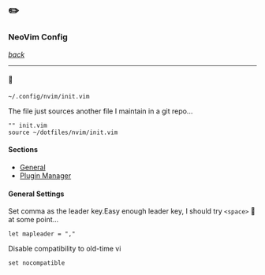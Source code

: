 ## ✏️
### NeoVim Config

[*back*](../README.md)

---

#### 🤖

`~/.config/nvim/init.vim`

The file just sources another file I maintain in a git repo...

``` vim
"" init.vim
source ~/dotfiles/nvim/init.vim
```

#### Sections
- [General](#general-settings)
- [Plugin Manager](#plugin-manager)


#### General Settings

Set comma as the leader key.Easy enough leader key, I should try `<space>` 🤔 at some point...

``` vim
let mapleader = ","

```

Disable compatibility to old-time vi

``` vim
set nocompatible

```




